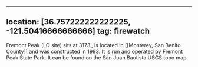
---
location: [36.757222222222225, -121.50416666666666]
tag: firewatch
---

Fremont Peak (LO site) sits at 3173', is located in [[Monterey, San Benito County]] and was constructed in 1993. It is run and operated by Fremont Peak State Park. It can be found on the San Juan Bautista USGS topo map.
